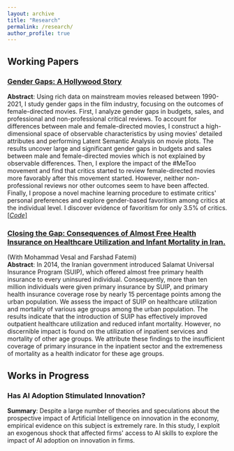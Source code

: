 ```yaml
---
layout: archive
title: "Research"
permalink: /research/
author_profile: true
---
```


## Working Papers
### [Gender Gaps: A Hollywood Story](https://github.com/mahyarhabibi/GenderGaps_Hollywood/blob/main/GenderGaps_Hollywood_20220823.pdf)
__Abstract__:
Using rich data on mainstream movies released between 1990-2021, I study gender gaps in the film industry, focusing on the outcomes of female-directed movies. First, I analyze gender gaps in budgets, sales, and professional and non-professional critical reviews. To account for differences between male and female-directed movies, I construct a high-dimensional space of observable characteristics by using movies' detailed attributes and performing Latent Semantic Analysis on movie plots. The results uncover large and significant gender gaps in budgets and sales between male and female-directed movies which is not explained by observable differences. Then, I explore the impact of the \#MeToo movement and find that critics started to review female-directed movies more favorably after this movement started. However, neither non-professional reviews nor other outcomes seem to have been affected. Finally, I propose a novel machine learning procedure to estimate critics' personal preferences and explore gender-based favoritism among critics at the individual level. I discover evidence of favoritism for only 3.5\%  of critics.
[[_Code_]](https://github.com/mahyarhabibi/GenderGaps_Hollywood/tree/main/Codes)

### [Closing the Gap: Consequences of Almost Free Health Insurance on Healthcare Utilization and Infant Mortality in Iran.](https://drive.google.com/file/d/17Plt5IDuel9ZmX93BjxcZJoDQ7z9Sd8g/view?usp=sharing)
(With Mohammad Vesal and Farshad Fatemi) \
__Abstract__:
 In 2014, the Iranian government introduced Salamat Universal Insurance Program (SUIP), which offered almost free primary health insurance to every uninsured individual. Consequently, more than ten million individuals were given primary insurance by SUIP, and primary health insurance coverage rose by nearly 15 percentage points among the urban population. We assess the impact of SUIP on healthcare utilization and mortality of various age groups among the urban population. The results indicate that the introduction of SUIP has effectively improved outpatient healthcare utilization and reduced infant mortality. However, no discernible impact is found on the utilization of inpatient services and mortality of other age groups. We attribute these findings to the insufficient coverage of primary insurance in the inpatient sector and the extremeness of mortality as a health indicator for these age groups.

## Works in Progress
### Has AI Adoption Stimulated Innovation?
__Summary__:
Despite a large number of theories and speculations about the prospective impact of Artificial Intelligence on innovation in the economy, empirical evidence on this subject is extremely rare. In this study, I exploit an exogenous shock that affected firms' access to AI skills to explore the impact of AI adoption on innovation in firms. 
